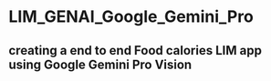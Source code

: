 # LIM_GENAI_Google_Gemini_Pro
## creating a end to end Food calories LIM app using Google Gemini Pro Vision
